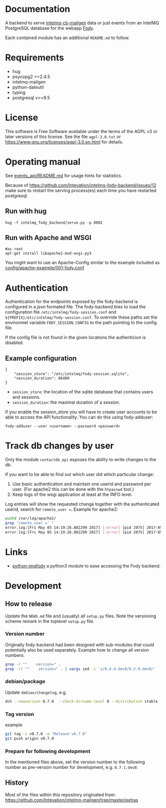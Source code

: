 # Documentation
A backend to serve
[intelmq-cb-mailgen](https://github.com/Intevation/intelmq-mailgen-release)
data or just events from an IntelMQ PostgreSQL database
for the webapp [Fody](https://github.com/intevation/intelmq-fody).


Each contained module has an additional `README.md` to follow.

# Requirements
 * hug
 * psycopg2 >=2.4.5
 * intelmq-mailgen
 * python-dateutil
 * typing
 * postgresql v>=9.5

# License
This software is Free Software available under the terms of
the AGPL v3 or later versions of this license.
See the file `agpl-3.0.txt` or https://www.gnu.org/licenses/agpl-3.0.en.html
for details.

# Operating manual

See [events_api/README.md](events_api/README.md) for usage hints for statistics.

Because of https://github.com/Intevation/intelmq-fody-backend/issues/12
make sure to restart the serving process(es) each time you have
restarted postgresql.

## Run with hug
```
hug -f intelmq_fody_backend/serve.py -p 8002
```


## Run with Apache and WSGI
```
#as root
apt-get install libapache2-mod-wsgi-py3
```

You might want to use an Apache-Config similar to the example included as
[config/apache-example/001-fody.conf](config/apache-example/001-fody.conf)

# Authentication
Authentication for the endpoints exposed by the fody-backend is configured in a json formated file. The fody-backend tires to load the configuration file `/etc/intelmq/fody-session.conf` and `${PREFIX}/etc/intelmq/fody-session.conf`. To override these paths set the environmet variable `FODY_SESSION_CONFIG` to the path pointing to the config file.

If the config file is not found in the given locations the authenticion is disabled.

## Example configuration

```
{
	"session_store": "/etc/intelmq/fody-session.sqlite",
	"session_duration": 86400
}
```

* `session_store`: the location of the sqlite database that contains users and sessions.
* `session_duration`: the maximal duration of a session.

If you enable the session_store you will have to create user accounts to be able to access the API functionality. You can do this using fody-adduser:
```
fody-adduser --user <username> --password <password>
```

# Track db changes by user
Only the module `contactdb_api` exposes the ability to write changes to the db.

If you want to be able to find out which user did which particular change:
 1. Use basic authentication and maintain one userid and password per user.
    (For apache2 this can be done with the `htpasswd` tool.)
 2. Keep logs of the wsgi application at least at the INFO level.

Log entries will show the requested change
together with the authenticated userid, search for
`remote_user =`. Example for apache2:

```sh
pushd /var/log/apache2/
grep 'remote_user =' *
error.log:[Fri May 05 14:19:26.882299 2017] [:error] [pid 2075] 2017-05-05 14:19:26,882 contactdb_api.contactdb_api.serve INFO - Got commit_object = {'orgs': [{'comment': 'Testing', 'first_handle': '', 'name': 'Intevation', 'sector_id': None, 'contacts': [], 'ti_handle': '', 'ripe_org_hdl': '', 'asns': []}], 'commands': ['create']}; remote_user = 'bernhard.reiter'
error.log:[Fri May 05 14:19:26.882299 2017] [:error] [pid 2075] 2017-05-05 14:19274,179 contactdb_api.contactdb_api.serve INFO - Commit successful, results = [('create', 126)]; remote_user = 'bernhard.reiter'
```

# Links
* [python-imqfody](https://github.com/3c7/python-imqfody) a python3 module
  to ease accessing the Fody backend.

# Development
## How to release

Update the `NEWS.md` file and (usually) all `setup.py` files.
Note the versioning scheme remark in the toplevel `setup.py` file.

### Version number
Originally fody-backend had been designed with sub-modules
that could potentially also be used separately.
Example how to change all version numbers:
```sh
grep -r "^    version=" .
grep -rl "^    version=" . | xargs sed -i 's/0.4.4.dev0/0.5.0.dev0/'
```

### debian/package
Update `debian/changelog`, e.g.
```sh
dch --newversion 0.7.0  --check-dirname-level 0 --distribution stable
```

### Tag version
example
```sh
git tag -s v0.7.0 -m "Release v0.7.0"
git push origin v0.7.0
```

### Prepare for following development
In the mentioned files above, set the version number to the following
number as pre-version number for development, e.g. `0.7.1.dev0`.


## History
Most of the files within this repository originated from:
https://github.com/Intevation/intelmq-mailgen/tree/master/extras
